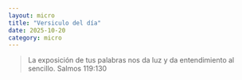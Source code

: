 ```yaml
---
layout: micro
title: "Versiculo del día"
date: 2025-10-20
category: micro
---
```


>La exposición de tus palabras nos da luz y da entendimiento al sencillo. Salmos 119:130
